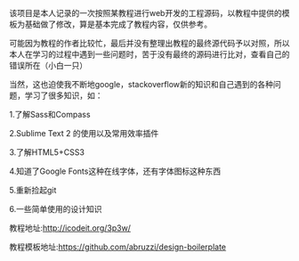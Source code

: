 该项目是本人记录的一次按照某教程进行web开发的工程源码，以教程中提供的模板为基础做了修改，算是基本完成了教程内容，仅供参考。

可能因为教程的作者比较忙，最后并没有整理出教程的最终源代码予以对照，所以本人在学习的过程中遇到一些问题时，苦于没有最终的源码进行比对，查看自己的错误所在（小白一只）

当然，这也迫使我不断地google，stackoverflow新的知识和自己遇到的各种问题，学习了很多知识，如：

1.了解Sass和Compass

2.Sublime Text 2 的使用以及常用效率插件

3.了解HTML5+CSS3

4.知道了Google Fonts这种在线字体，还有字体图标这种东西

5.重新捡起git

6.一些简单使用的设计知识


教程地址:http://icodeit.org/3p3w/


教程模板地址:https://github.com/abruzzi/design-boilerplate
